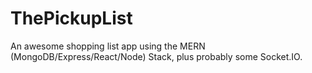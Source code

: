 # ThePickupList
An awesome shopping list app using the MERN (MongoDB/Express/React/Node) Stack, plus probably some Socket.IO.
